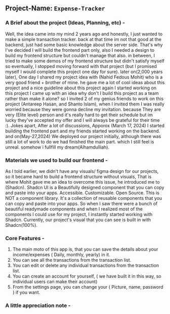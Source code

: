 ## Project-Name:  `Expense-Tracker`

### A Brief about the project (Ideas, Planning, etc) -

Well, the idea came into my mind 2 years ago and honestly, I just wanted to make a simple transaction tracker. back at that time
im not that good at the backend, just had some basic knowledge about the server side. That's why I've decided I will build the 
frontend part only, also I needed a design to build my frontend structure but couldn't manage that also. in between, I tried to
make some demos of my frontend structure but didn't satisfy myself so eventually, I stopped moving forward with that project
(but I promised myself I would complete this project one day for sure). later on(2,000 years later), One day I shared my project 
idea with (Nahid Fedous Mohit) who is a very good friend + brother of mine. he gave me a lot of cool ideas about this project and a
nice guideline about this project again I started working on this project I came up with an idea why don't I build this project 
as a team rather than make it alone? so I invited 2 of my genius friends to work on this project (Antareep Hasan, and Shanto Islam), when I 
invited them I was really worried because they were gonna decline my invitation. because They are very (Elite level) person and it's 
really hard to get their schedule but im lucky they've accepted my offer and I will always be grateful for their time :). 
Jokes apart,  After a lot of discussions, Apporox (March 17, 2024) I started building the frontend part and my friends started working 
on the backend. and on(May-27,2024) We deployed our project initially, although there was still a lot of work to do we had finished 
the main part. which I still feel is unreal. somehow i fullfill my dream(Alhamdulliah). 

### Materials we used to build our frontend -

As I told earlier, we didn't have any visuals/ figma design for our projects, so it became hard to build a frontend structure without visuals, That is where Mohit gave me an idea to overcome this issue, he introduced me
to (Shadcn). Shadcn UI is a Beautifully designed component that you can copy and paste into your apps. Accessible. Customizable. Open Source. This is NOT a component library. It's a collection of 
reusable components that you can copy and paste into your apps. So when I saw there were a bunch of beautiful readymade components and when I realized most of the components I could use for my project, I instantly
started working with Shadcn. Currently, our project's visual that you can see is built in with Shadcn(100%).


### Core Features - 

1. The main moto of this app is, that you can save the details about your income/expenses ( Daily, monthly, yearly) in it.
2. You can see all the transactions from the transaction list.
3. You can edit or delete any individual transactions from the transaction list.
4. You can create an account for yourself, ( we have built it in this way, so individual users can make their account)
4. From the settings page, you can change your ( Picture, name, password ) if you want. 

### A little appreciation note -



